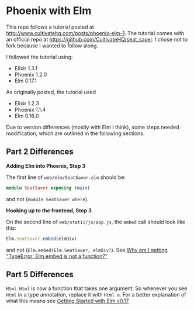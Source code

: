# Phoenix with Elm

This repo follows a tutorial posted at http://www.cultivatehq.com/posts/phoenix-elm-1. The tutorial comes with an official repo at https://github.com/CultivateHQ/seat_saver. I chose not to fork because I wanted to follow along.

I followed the tutorial using:

* Elixir 1.3.1
* Phoenix 1.2.0
* Elm 0.17.1

As originally posted, the tutorial used

* Elixir 1.2.3
* Phoenix 1.1.4
* Elm 0.16.0

Due to version differences (mostly with Elm I think), some steps needed modification, which are outlined in the following sections.

## Part 2 Differences

__Adding Elm into Phoenix, Step 3__

The first line of `web/elm/SeatSaver.elm` should be:

```elm
module SeatSaver exposing (main)
```

and not (`module SeatSaver where`).

__Hooking up to the frontend, Step 3__

On the second line of `web/static/js/app.js`, the `embed` call should look like this:

```javascript
Elm.SeatSaver.embed(elmDiv)
```

and not (`Elm.embed(Elm.SeatSaver, elmDiv)`). See [Why am I getting "TypeError: Elm.embed is not a function?"](http://faq.elm-community.org/17.html#why-am-i-getting-typeerror-elmembed-is-not-a-function)

## Part 5 Differences

`Html.Html` is now a function that takes one argument. So whenever you see `Html` in a type annotation, replace it with `Html a`. For a better explanation of what this means see [Getting Started with Elm v0.17](https://medium.com/@diamondgfx/getting-started-with-elm-11d7a53b1a78#.pelvp3vbd)
